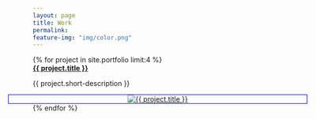 ```yaml
---
layout: page
title: Work
permalink: 
feature-img: "img/color.png"
---
```


<div class="work">
    {% for project in site.portfolio limit:4 %}
    <div class="project">
      <div class="project-description">
        <a href="{{ project.url | prepend: site.baseurl }}"><strong>{{ project.title }}</strong></a>
        <p>{{ project.short-description }}</p>
      </div>
      <div class="project-thumb">
        <div class="boxed" style="width:120%; margin-left:-10%;border: 1px solid blue; text-align:center;">
          <a href="{{ project.url | prepend: site.baseurl }}">
            <img src="{{ project.thumbnail-path }}" alt="{{ project.title }}" align="middle">
          </a>
        </div>
      </div>
    </div>
    {% endfor %}
  </div>
